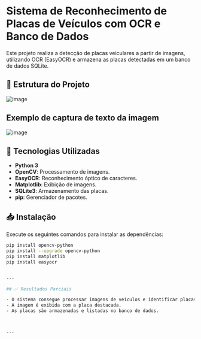 # Sistema de Reconhecimento de Placas de Veículos com OCR e Banco de Dados

Este projeto realiza a detecção de placas veiculares a partir de imagens, utilizando OCR (EasyOCR) e armazena as placas detectadas em um banco de dados SQLite.

## 📂 Estrutura do Projeto
![image](https://github.com/user-attachments/assets/088c21ef-d407-4876-a044-e2965d5db152)

## Exemplo de captura de texto da imagem
![image](https://github.com/user-attachments/assets/0aa25124-dfa5-4a6f-ad7c-fc8428327507)




## 🚀 Tecnologias Utilizadas

- **Python 3**
- **OpenCV**: Processamento de imagens.
- **EasyOCR**: Reconhecimento óptico de caracteres.
- **Matplotlib**: Exibição de imagens.
- **SQLite3**: Armazenamento das placas.
- **pip**: Gerenciador de pacotes.

## 📥 Instalação

Execute os seguintes comandos para instalar as dependências:

```bash
pip install opencv-python
pip install --upgrade opencv-python
pip install matplotlib
pip install easyocr


---

## ✅ Resultados Parciais

- O sistema consegue processar imagens de veículos e identificar placas automaticamente.
- A imagem é exibida com a placa destacada.
- As placas são armazenadas e listadas no banco de dados.



---



